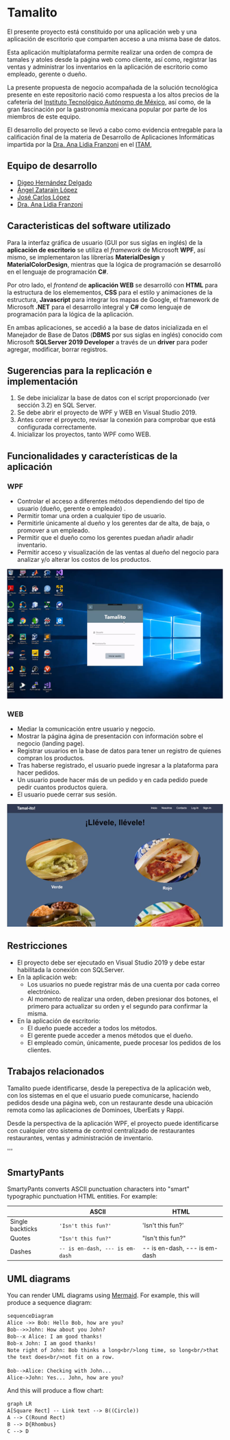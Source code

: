 # Tamalito
El presente proyecto está constituido por una aplicación web y una aplicación de escritorio que comparten acceso a una misma base de datos. 

Esta aplicación multiplataforma permite realizar una orden de compra de tamales y atoles desde la página web como cliente, así como, registrar las ventas y administrar los inventarios en la aplicación de escritorio como empleado, gerente o dueño. 

La presente propuesta de negocio acompañada de la solución tecnológica presente en este repositorio nació como respuesta a los altos precios de la cafetería del [Instituto Tecnológico Autónomo de México](itam.mx), así como, de la gran fascinación por la gastronomía mexicana popular por parte de los miembros de este equipo. 

El desarrollo del proyecto se llevó a cabo como evidencia entregable para la calificación final de la materia de Desarrollo de Aplicaciones Informáticas impartida por la [Dra. Ana Lidia Franzoni](https://www.linkedin.com/in/ana-lidia-franzoni-5b19429) en el [ITAM](itam.mx),

## Equipo de desarrollo
- [Digeo Hernández Delgado](https://github.com/DiegoHuesos)
- [Ángel Zatarain López](https://github.com/angelzatarain)
- [José Carlos López]()
 - [Dra. Ana Lidia Franzoni](https://www.linkedin.com/in/ana-lidia-franzoni-5b19429)
 
## Caracteristicas del software utilizado

Para la interfaz gráfica de usuario (GUI por sus siglas en inglés) de la **aplicación de escritorio** se utiliza el *framework* de Microsoft **WPF**, así mismo, se implementaron las librerías **MaterialDesign** y **MaterialColorDesign**, mientras que la lógica de programación se desarrolló en el lenguaje de programación **C#**. 

Por otro lado, el *frontend* de **aplicación WEB** se desarrolló con **HTML** para la estructura de los elemementos, **CSS** para el estilo y animaciones de la estructura, **Javascript** para integrar los mapas de Google, el framework de Microsoft **.NET** para el desarrollo integral y **C#** como lenguaje de programación para la lógica de la aplicación.

En ambas aplicaciones, se accedió a la base de datos inicializada en el Manejador de Base de Datos (**DBMS** por sus siglas en inglés) conocido com Microsoft **SQLServer 2019 Developer** a través de un **driver** para poder agregar, modificar, borrar registros. 

## Sugerencias para la replicación e implementación

 1. Se debe inicializar la base de datos con el script proporcionado (ver sección 3.2) en SQL Server. 
 2. Se debe abrir el proyecto de WPF y WEB en Visual Studio 2019. 
 3. Antes correr el proyecto, revisar la conexión para comprobar que está configurada correctamente. 
 4. Inicializar los proyectos, tanto WPF como WEB.
 
## Funcionalidades y características de la aplicación 
### WPF
- Controlar el acceso a diferentes métodos dependiendo del tipo de usuario (dueño, gerente o empleado) .
- Permitir tomar una orden a cualquier tipo de usuario.
- Permitirle únicamente al dueño y los gerentes dar de alta, de baja, o promover a un empleado.
- Permitir que el dueño como los gerentes puedan añadir añadir inventario.
- Permitir acceso y visualización de las ventas al dueño del negocio para analizar y/o alterar los costos de los productos.

![Imagen de la interfaz de escritorio WPF de Tamalito](https://github.com/DiegoHuesos/ProyectoTamalito/blob/master/TamalitoWPF/Tamalito/images/GUI_WPF_Tamalito_ulogin_Img.PNG)

###  WEB
- Mediar la comunicación entre usuario y negocio. 
- Mostrar la página ágina de presentación con información sobre el negocio (landing page).
-  Registrar usuarios en la base de datos para tener un registro de quienes compran los productos. 
- Tras haberse registrado, el usuario puede ingresar a la plataforma para hacer pedidos. 
- Un usuario puede hacer más de un pedido y en cada pedido puede pedir cuantos productos quiera. 
- El usuario puede cerrar sus sesión.

![Imagen de la interfaz web de Tamalito](https://github.com/DiegoHuesos/ProyectoTamalito/blob/master/TamalitoWEB/images/GUI_WEB_Tamalito_Img.PNG)


## Restricciones 

- El proyecto debe ser ejecutado en Visual Studio 2019 y debe estar habilitada la conexión con SQLServer. 
- En la aplicación web:
	- Los usuarios no puede registrar más de una cuenta por cada correo electrónico.
	-  Al momento de realizar una orden, deben presionar dos botones, el primero para actualizar su orden y el segundo para confirmar la misma. 
- En  la aplicación de escritorio:
	- El dueño puede acceder a todos los métodos.
	- El gerente puede acceder a menos métodos que el dueño.
	- El empleado común, únicamente, puede procesar los pedidos de los clientes. 

## Trabajos relacionados

Tamalito puede identificarse, desde la perepectiva de la aplicación web, con los sistemas en el que el usuario puede comunicarse, haciendo pedidos desde una página web, con un restaurante desde una ubicación remota como las aplicaciones de Dominoes, UberEats y Rappi.  

Desde la perspectiva de la aplicación WPF, el proyecto puede identificarse con cualquier otro sistema de control centralizado de restaurantes restaurantes, ventas y administración de inventario.



'''






## SmartyPants

SmartyPants converts ASCII punctuation characters into "smart" typographic punctuation HTML entities. For example:

|                |ASCII                          |HTML                         |
|----------------|-------------------------------|-----------------------------|
|Single backticks|`'Isn't this fun?'`            |'Isn't this fun?'            |
|Quotes          |`"Isn't this fun?"`            |"Isn't this fun?"            |
|Dashes          |`-- is en-dash, --- is em-dash`|-- is en-dash, --- is em-dash|



## UML diagrams

You can render UML diagrams using [Mermaid](https://mermaidjs.github.io/). For example, this will produce a sequence diagram:

```mermaid
sequenceDiagram
Alice ->> Bob: Hello Bob, how are you?
Bob-->>John: How about you John?
Bob--x Alice: I am good thanks!
Bob-x John: I am good thanks!
Note right of John: Bob thinks a long<br/>long time, so long<br/>that the text does<br/>not fit on a row.

Bob-->Alice: Checking with John...
Alice->John: Yes... John, how are you?
```

And this will produce a flow chart:

```mermaid
graph LR
A[Square Rect] -- Link text --> B((Circle))
A --> C(Round Rect)
B --> D{Rhombus}
C --> D
```
<!--stackedit_data:
eyJwcm9wZXJ0aWVzIjoidGl0bGU6IFRhbWFsaXRvXG5hdXRob3
I6IERpZWdvIEhlcm7DoW5kZXogRGVsZ2Fkb1xudGFnczogJ1JF
QURNRSwgVGFtYWxpdG8sIFdQRiwgV0VCLCAuTkVULCBTUUxTZX
J2ZXInXG5jYXRlZ29yaWVzOiAnV0VCLCAuTkVULCBBUFAnXG5k
YXRlOiAyNC8wMi8yMDIxXG4iLCJoaXN0b3J5IjpbLTIwNjQ5OT
kyNzIsLTgzOTg1MzQ5OSwxMjczNTc4MjEsLTEzMjIxOTczMDQs
MTI2MTkwNzE2OCw5MzQ0MDA1OTgsLTc0ODM5MzM0MywtMTkxNz
k4ODUyM119
-->
